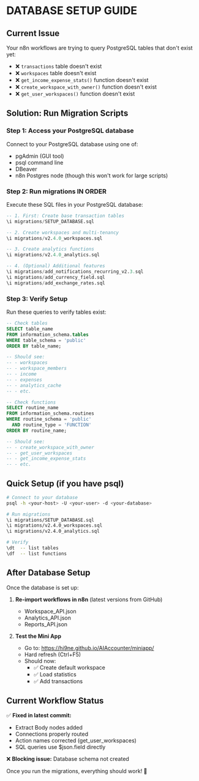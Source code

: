# DATABASE SETUP GUIDE

## Current Issue
Your n8n workflows are trying to query PostgreSQL tables that don't exist yet:
- ❌ `transactions` table doesn't exist
- ❌ `workspaces` table doesn't exist  
- ❌ `get_income_expense_stats()` function doesn't exist
- ❌ `create_workspace_with_owner()` function doesn't exist
- ❌ `get_user_workspaces()` function doesn't exist

## Solution: Run Migration Scripts

### Step 1: Access your PostgreSQL database
Connect to your PostgreSQL database using one of:
- pgAdmin (GUI tool)
- psql command line
- DBeaver
- n8n Postgres node (though this won't work for large scripts)

### Step 2: Run migrations IN ORDER

Execute these SQL files in your PostgreSQL database:

```sql
-- 1. First: Create base transaction tables
\i migrations/SETUP_DATABASE.sql

-- 2. Create workspaces and multi-tenancy
\i migrations/v2.4.0_workspaces.sql

-- 3. Create analytics functions
\i migrations/v2.4.0_analytics.sql

-- 4. (Optional) Additional features
\i migrations/add_notifications_recurring_v2.3.sql
\i migrations/add_currency_field.sql
\i migrations/add_exchange_rates.sql
```

### Step 3: Verify Setup

Run these queries to verify tables exist:

```sql
-- Check tables
SELECT table_name 
FROM information_schema.tables 
WHERE table_schema = 'public'
ORDER BY table_name;

-- Should see:
-- - workspaces
-- - workspace_members
-- - income
-- - expenses
-- - analytics_cache
-- - etc.

-- Check functions
SELECT routine_name 
FROM information_schema.routines 
WHERE routine_schema = 'public' 
  AND routine_type = 'FUNCTION'
ORDER BY routine_name;

-- Should see:
-- - create_workspace_with_owner
-- - get_user_workspaces
-- - get_income_expense_stats
-- - etc.
```

## Quick Setup (if you have psql)

```bash
# Connect to your database
psql -h <your-host> -U <your-user> -d <your-database>

# Run migrations
\i migrations/SETUP_DATABASE.sql
\i migrations/v2.4.0_workspaces.sql
\i migrations/v2.4.0_analytics.sql

# Verify
\dt  -- list tables
\df  -- list functions
```

## After Database Setup

Once the database is set up:

1. **Re-import workflows in n8n** (latest versions from GitHub)
   - Workspace_API.json
   - Analytics_API.json
   - Reports_API.json

2. **Test the Mini App**
   - Go to: https://hi9ne.github.io/AIAccounter/miniapp/
   - Hard refresh (Ctrl+F5)
   - Should now:
     - ✅ Create default workspace
     - ✅ Load statistics
     - ✅ Add transactions

## Current Workflow Status

✅ **Fixed in latest commit:**
- Extract Body nodes added
- Connections properly routed
- Action names corrected (get_user_workspaces)
- SQL queries use $json.field directly

❌ **Blocking issue:** Database schema not created

Once you run the migrations, everything should work! 🚀
